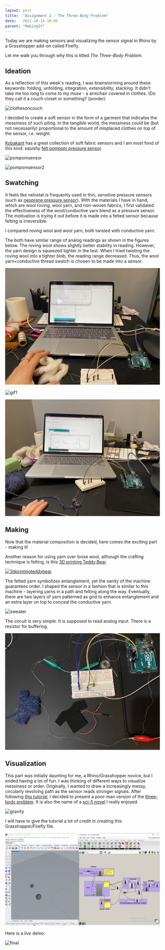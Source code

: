 ```yaml
---
layout: post
title:  "Assignment 2 - The Three-Body Problem"
date:   2021-10-14 10:05
parent: "MakingIt"
---
```

Today we are making sensors and visualizing the sensor signal in Rhino by a Grasshopper add-on called Firefly.

Let me walk you through why this is titled *The Three-Body Problem*.

## Ideation

As a reflection of this week's reading, I was brainstorming around these keywords: folding, unfolding, integration, extensibility, stacking. It didn't take me too long to come to my *muse* - a armchair covered in clothes. (Do they call it a couch closet or something? /ponder)

![clothesoncouch](https://c8.alamy.com/comp/R6P6F4/messy-clothes-pile-on-leather-couch-R6P6F4.jpg)

I decided to create a soft sensor in the form of a garment that indicates the messiness of such piling. In the tangible world, the messiness could be (but not necessarily) proportional to the amount of misplaced clothes on top of the sensor, *i.e.* weight.

[Kobakant](https://www.kobakant.at/DIY/) has a great collection of soft fabric sensors and I am most fond of this kind: squishy [felt pompom pressure sensor](https://www.kobakant.at/DIY/?p=2395).

![pompomsensor](http://farm3.static.flickr.com/2802/4498265720_c97fcacaed_m.jpg)

![pompomsensor2](http://farm5.static.flickr.com/4033/4497629015_6294ba0c98_m.jpg)

## Swatching

It feels like velostat is frequently used in thin, sensitive pressure sensors (such as [neoprene pressure sensor](https://www.kobakant.at/DIY/?p=65)). With the materials I have in hand, which are wool roving, wool yarn, and non-woven fabrics, I first validated the effectiveness of the wool/conductive yarn blend as a pressure sensor. The motivation is trying it out before it is made into a felted sensor because felting is irreversible.

I compared roving wool and wool yarn, both twisted with conductive yarn.

The both have similar range of analog readings as shown in the figures below. The roving wool shows slightly better stability in reading. However, the yarn design is squeezed tighter in the test. When I tried twisting the roving wool into a tighter blob, the reading range decreased. Thus, the wool yarn+conductive thread swatch is chosen to be made into a sensor.

![figure1](../files/project2/project2_testwool.jpg)

![gif1](../files/project2/project2_testwool.gif)

![figure2](../files/project2/project2_testyarn.jpg)

## Making

Now that the material composition is decided, here comes the exciting part - making it!

Another reason for using yarn over loose wool, although the crafting technique is felting, is this [3D printing Teddy Bear](https://dl.acm.org/doi/abs/10.1145/2556288.2557338).

[![3dprintingteddybear](https://i.ytimg.com/vi/YhXIWyfI7Cw/maxresdefault.jpg)](https://youtu.be/YhXIWyfI7Cw "3dprintingteddybear")

The felted yarn symbolizes entanglement, yet the sanity of the machine guarantees order. I shaped the sensor in a fashion that is similar to this machine - layering yarns in a path and felting along the way. Eventually, there are two layers of yarn patterned as grid to enhance entanglement and an extra layer on top to conceal the conductive yarn.

![sweater](../files/project2/project2_sweater.jpg)

The circuit is very simple. It is supposed to read analog input. There is a resistor for buffering.

![final](../files/project2/project2_final.jpg)

## Visualization

This part was initially daunting for me, a Rhino/Grasshopper novice, but I ended having a lot of fun. I was thinking of different ways to visualize messiness or order. Originally, I wanted to draw a increasingly messy, circularly revolving path as the sensor reads stronger signals. After following [this tutorial](https://www.youtube.com/watch?v=qHtRqGRnDBM&ab_channel=RhinoGrasshopper), I decided to present a poor-man version of the [three-body problem](https://en.wikipedia.org/wiki/Three-body_problem). It is also the name of a [sci-fi novel](https://en.wikipedia.org/wiki/The_Three-Body_Problem_(novel)) I really enjoyed.

![gravity](https://upload.wikimedia.org/wikipedia/commons/1/11/3bodyproblem.gif)

I will have to give the tutorial a lot of credit in creating this Grasshopper/Firefly file.

![firefly](../files/project2/project2_Capture.PNG)

Here is a *live* demo:

![final](../files/project2/project2_demo.gif)

